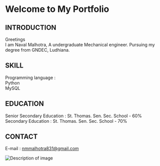 # Welcome to My Portfolio

## INTRODUCTION
Greetings
<br>I am Naval Malhotra, A undergraduate Mechanical engineer. Pursuing my degree from GNDEC, Ludhiana.

## SKILL
Programming language : 
<br>Python
<br>MySQL

## EDUCATION
Senior Secondary Education : St. Thomas. Sen. Sec. School - 60%
<br>Secondary Education : St. Thomas. Sen. Sec. School - 70%

## CONTACT 
E-mail :
nmmalhotra831@gmail.com

<img src="PASTE_YOUR_IMAGE_URL_HERE" alt="Description of image" />

